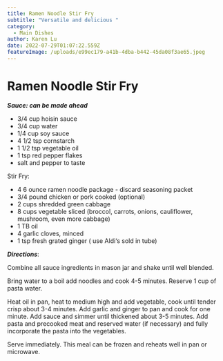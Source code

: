 ```yaml
---
title: Ramen Noodle Stir Fry
subtitle: "Versatile and delicious "
category:
  - Main Dishes
author: Karen Lu
date: 2022-07-29T01:07:22.559Z
featureImage: /uploads/e99ec179-a41b-4dba-b442-45da08f3ae65.jpeg
---
```

# Ramen Noodle Stir Fry



***Sauce: can be made ahead***

* 3/4 cup hoisin sauce
* 3/4 cup water
* 1/4 cup soy sauce
* 4 1/2 tsp cornstarch
* 1 1/2 tsp vegetable oil
* 1 tsp red pepper flakes
* salt and pepper to taste

Stir Fry:

* 4 6 ounce ramen noodle package - discard seasoning packet
* 3/4 pound chicken or pork cooked (optional)
* 2 cups shredded green cabbage 
* 8 cups vegetable sliced (broccol, carrots, onions, cauliflower, mushroom, even more cabbage)
* 1 TB oil
* 4 garlic cloves, minced
* 1 tsp fresh grated ginger ( use Aldi‘s sold in tube)

***Directions***:

Combine all sauce ingredients in mason jar and shake until well blended.

Bring water to a boil add noodles and cook 4-5 minutes. Reserve 1 cup of pasta water.

Heat oil in pan, heat to medium high and add vegetable, cook until tender crisp about 3-4 minutes.  Add garlic and ginger to pan and cook for one minute. Add sauce and simmer until thickened about 3-5 minutes.  Add pasta and precooked meat and reserved water (if necessary) and fully incorporate the pasta into the vegetables.

Serve immediately. This meal can be frozen and reheats well in pan or microwave.